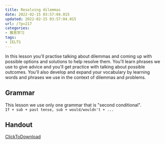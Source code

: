 ```yaml
---
title: Resolving dilemmas
date: 2022-02-15 03:57:04.015
updated: 2022-02-15 03:57:04.015
url: /?p=217
categories: 
- 雅思学习
tags: 
- IELTS
---
```


In this lesson you'll practise talking about dilemmas and coming up with possible options and solutions to help resolve them. You'll learn phrases we use to give advice and you'll get practice with talking about possible outcomes. You'll also develop and expand your vocabulary by learning words and phrases we use in the context of dilemmas and problems.

## Grammar
This lesson we use only one grammar that is "second conditional".   
`If + sub + past tense, sub + would/wouldn't + ...`

## Handout
[ClickToDownload](https://cdn-images.reidosann.top/682f7a533df8609874dde274de7b010a.pdf)
